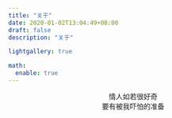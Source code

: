 ```yaml
---
title: "关于"
date: 2020-01-02T13:04:49+08:00
draft: false
description: "关于"

lightgallery: true

math:
  enable: true
---
```




<center>情人如若很好奇</center>

<div align = "center" >要有被我吓怕的准备</div>


